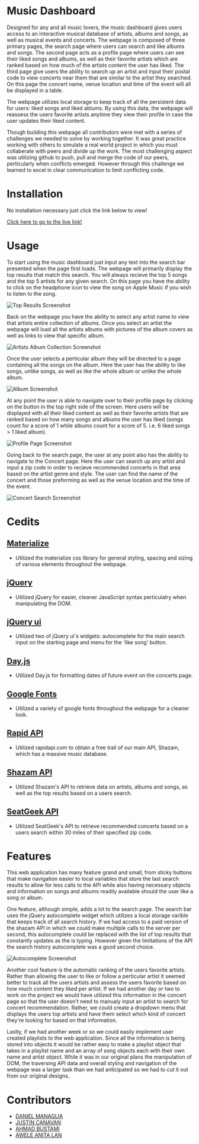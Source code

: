 # Music Dashboard

Designed for any and all music lovers, the music dashboard gives users access to an interactive musical database of artists, albums and songs, as well as musical events and concerts. The webpage is composed of three primary pages, the search page where users can search and like albums and songs. The second page acts as a profile page where users can see their liked songs and albums, as well as their favorite artists which are ranked based on how much of the artists content the user has liked. The third page give users the ability to search up an artist and input their postal code to view concerts near them that are similar to the artist they searched. On this page the concert name, venue location and time of the event will all be displayed in a table. 

The webpage utilizes local storage to keep track of all the persistent data for users: liked songs and liked ablums. By using this data, the webpage will reassess the users favorite artists anytime they view their profile in case the user updates their liked content. 

Though building this webpage all contributors were met with a series of challenges we needed to solve by working together. It was great practice working with others to simulate a real world project in which you must collaberate with peers and divide up the work. The most challenging aspect was utilizing github to push, pull and merge the code of our peers, perticularly when conflicts emerged. However through this challenge we learned to excel in clear communication to limit conflicting code.

# Installation

No installation necessary just click the link below to view!

[Click here to go to the live link!](https://justincanavanmusic.github.io/music-dashboard/)

# Usage

To start using the music dashboard just input any text into the search bar presented when the page first loads. The webpage will primarily display the top results that match this search. You will always recieve the top 5 songs and the top 5 artists for any given search. On this page you have the ability to click on the headphone icon to view the song on Apple Music if you wish to listen to the song.

![Top Results Screenshot](./assets/images/topResults.png)

Back on the webpage you have the ability to select any artist name to view that artists entire collection of albums. Once you select an artist the webpage will load all the artists albums with pictures of the album covers as well as links to view that specific album.

![Artists Album Collection Screenshot](./assets/images/albumList.png)

Once the user selects a perticular album they will be directed to a page containing all the songs on the album. Here the user has the ability to like songs, unlike songs, as well as like the whole album or unlike the whole album.

![Album Screenshot](./assets/images/singleAlbum.png)

At any point the user is able to navigate over to their profile page by clicking on the button in the top right side of the screen. Here users will be displayed with all their liked content as well as their favorite artists that are ranked based on how many songs and albums the user has liked (songs count for a score of 1 while albums count for a score of 5. i.e. 6 liked songs > 1 liked album).

![Profile Page Screenshot](./assets/images/profile.png)

Going back to the search page, the user at any point also has the ability to navigate to the Concert page. Here the user can search up any artist and input a zip code in order to recieve recommended concerts in that area based on the artist genre and style. The user can find the name of the concert and those preforming as well as the venue location and the time of the event. 

![Concert Search Screenshot](./assets/images/concerts.png)

# Cedits

## [Materialize](https://materializecss.com/)

- Utilized the materialize css library for general styling, spacing and sizing of various elements throughout the webpage.

## [jQuery](https://jquery.com/)

- Utilized jQuery for easier, cleaner JavaScript syntax perticulalry when manipulating the DOM.

## [jQuery ui](https://jqueryui.com/)

- Utilized two of jQuery ui's widgets: autocomplete for the main search input on the starting page and menu for the 'like song' button.

## [Day.js](https://day.js.org/)

- Utilized Day.js for formatting dates of future event on the concerts page.

## [Google Fonts](https://fonts.google.com/about)

- Utilized a variety of google fonts throughout the webpage for a cleaner look.

## [Rapid API](https://rapidapi.com/hub)

- Utilized rapidapi.com to obtain a free trail of our main API, Shazam, which has a massive music database.

## [Shazam API](https://rapidapi.com/apidojo/api/shazam)

- Utilized Shazam's API to retrieve data on artists, albums and songs, as well as the top results based on a users search.

## [SeatGeek API](https://platform.seatgeek.com/)

- Utilized SeatGeek's API to retrieve recommended concerts based on a users search within 30 miles of their specified zip code. 

# Features

This web application has many feature grand and small, from sticky buttons that make navigation easier to local variables that store the last search results to allow for less calls to the API while also having necessary objects and information on songs and albums readily available should the user like a song or album. 

One feature, although simple, adds a lot to the search page. The search bar uses the jQuery autocomplete widget which utilizes a local storage varible that keeps track of all search history. If we had access to a paid version of the shazam API in which we could make multiple calls to the server per second, this autocomplete could be replaced with the list of top results that constantly updates as the is typing. However given the limitations of the API the search history autocomplete was a good second choice.

![Autocomplete Screenshot](./assets/images/autocomplete.png)

Another cool feature is the automatic ranking of the users favorite artists. Rather than allowing the user to like or follow a perticular artist it seemed better to track all the users artists and assess the users favorite based on how much content they liked per artist. If we had another day or two to work on the project we would have utilized this information in the concert page so that the user doesn't need to manualy input an artist to search for concert recommendation. Rather, we could create a dropdown menu that displays the users top artists and have them select which kind of concert they're looking for based on that information.

Lastly, if we had another week or so we could easily implement user created playlists to the web application. Since all the information is being stored into objects it would be rather easy to make a playlist object that takes in a playlist name and an array of song objects each with their own name and artist object. While it was in our original plans the manipulation of DOM, the traversing API data and overall styling and navigation of the webpage was a larger task than we had anticipated so we had to cut it out from our original designs. 

# Contributors
- [DANIEL MANAGLIA](https://github.com/dmanaglia/)
- [JUSTIN CANAVAN](https://github.com/justincanavanmusic/)
- [AHMAD BUSTAMI](https://github.com/Ahmad92894/)
- [AWELE ANITA LAN](https://github.com/Awele1111/)
